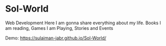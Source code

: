 # Sol-World
Web Development
Here I am gonna share everything about my life. Books I am reading, Games I am Playing, Stories and Events

Demo: https://sulaiman-jabr.github.io/Sol-World/
